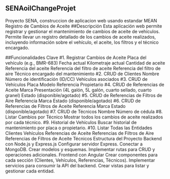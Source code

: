 ## SENAoilChangeProjet
Proyecto SENA, construccion de aplicacion web usando estandar MEAN
Registro de Cambios de Aceite
##Descripción
Esta aplicación web permite registrar y gestionar el mantenimiento de cambios de aceite de vehículos. Permite llevar un registro detallado de los cambios de aceite realizados, incluyendo información sobre el vehículo, el aceite, los filtros y el técnico encargado.

##Funcionalidades Clave
#1. Registrar Cambios de Aceite
Placa del vehículo (e.g., BMR-683)
Fecha actual
Kilometraje actual
Cantidad de aceite
Referencia del aceite
Referencia del filtro de aceite
Referencia del filtro de aire
Técnico encargado del mantenimiento
#2. CRUD de Clientes
Nombre
Número de identificación (ID/CC)
Vehículos asociados
#3. CRUD de Vehículos
Placa
Modelo
Referencia
Propietario
#4. CRUD de Referencias de Aceite
Marca
Presentación (4L galón, 5L galón, cuarto sellado, cuarto granel)
Estado (disponible/agotado)
#5. CRUD de Referencias de Filtros de Aire
Referencia
Marca
Estado (disponible/agotado)
#6. CRUD de Referencias de Filtros de Aceite
Referencia
Marca
Estado (disponible/agotado)
#7. CRUD de Técnicos
Nombre
Número de cédula
#8. Listar Cambios por Técnico
Mostrar todos los cambios de aceite realizados por cada técnico.
#9. Historial de Vehículos
Buscar historial de mantenimiento por placa o propietario.
#10. Listar Todas las Entidades
Clientes
Vehículos
Referencias de Aceite
Referencias de Filtros de Aire
Referencias de Filtros de Aceite
Técnicos
Estructura del Proyecto
Backend con Node.js y Express.js
Configurar servidor Express.
Conectar a MongoDB.
Crear modelos y esquemas.
Implementar rutas para CRUD y operaciones adicionales.
Frontend con Angular
Crear componentes para cada sección (Clientes, Vehículos, Referencias, Técnicos).
Implementar servicios para consumir la API del backend.
Crear vistas para listar y gestionar cada entidad.


